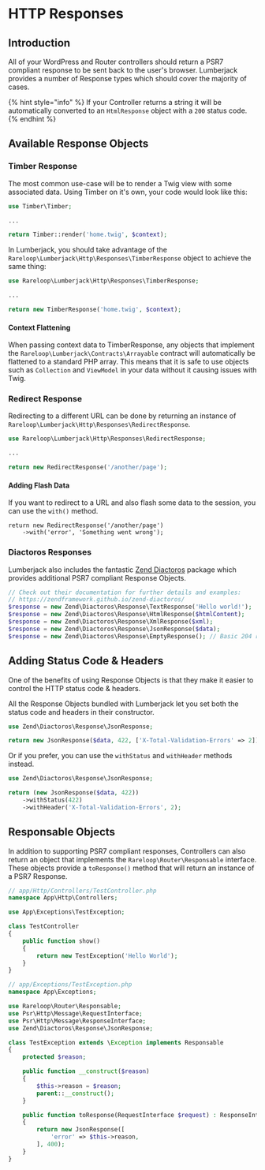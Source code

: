 # HTTP Responses

## Introduction

All of your WordPress and Router controllers should return a PSR7 compliant response to be sent back to the user's browser. Lumberjack provides a number of Response types which should cover the majority of cases.

{% hint style="info" %}
If your Controller returns a string it will be automatically converted to an `HtmlResponse` object with a `200` status code.
{% endhint %}

## Available Response Objects

### Timber Response

The most common use-case will be to render a Twig view with some associated data. Using Timber on it's own, your code would look like this:

```php
use Timber\Timber;

...

return Timber::render('home.twig', $context);
```

In Lumberjack, you should take advantage of the `Rareloop\Lumberjack\Http\Responses\TimberResponse` object to achieve the same thing:

```php
use Rareloop\Lumberjack\Http\Responses\TimberResponse;

...

return new TimberResponse('home.twig', $context);
```

#### Context Flattening

When passing context data to TimberResponse, any objects that implement the `Rareloop\Lumberjack\Contracts\Arrayable` contract will automatically be flattened to a standard PHP array. This means that it is safe to use objects such as `Collection` and `ViewModel` in your data without it causing issues with Twig.

### Redirect Response

Redirecting to a different URL can be done by returning an instance of `Rareloop\Lumberjack\Http\Responses\RedirectResponse`.

```php
use Rareloop\Lumberjack\Http\Responses\RedirectResponse;

...

return new RedirectResponse('/another/page');
```

#### Adding Flash Data

If you want to redirect to a URL and also flash some data to the session, you can use the `with()` method.

```text
return new RedirectResponse('/another/page')
    ->with('error', 'Something went wrong');
```

### Diactoros Responses

Lumberjack also includes the fantastic [Zend Diactoros](https://github.com/zendframework/zend-diactoros) package which provides additional PSR7 compliant Response Objects.

```php
// Check out their documentation for further details and examples:
// https://zendframework.github.io/zend-diactoros/
$response = new Zend\Diactoros\Response\TextResponse('Hello world!');
$response = new Zend\Diactoros\Response\HtmlResponse($htmlContent);
$response = new Zend\Diactoros\Response\XmlResponse($xml);
$response = new Zend\Diactoros\Response\JsonResponse($data);
$response = new Zend\Diactoros\Response\EmptyResponse(); // Basic 204 response:
```

## Adding Status Code & Headers

One of the benefits of using Response Objects is that they make it easier to control the HTTP status code & headers.

All the Response Objects bundled with Lumberjack let you set both the status code and headers in their constructor.

```php
use Zend\Diactoros\Response\JsonResponse;

return new JsonResponse($data, 422, ['X-Total-Validation-Errors' => 2]);
```

Or if you prefer, you can use the `withStatus` and `withHeader` methods instead.

```php
use Zend\Diactoros\Response\JsonResponse;

return (new JsonResponse($data, 422))
    ->withStatus(422)
    ->withHeader('X-Total-Validation-Errors', 2);
```

## Responsable Objects

In addition to supporting PSR7 compliant responses, Controllers can also return an object that implements the `Rareloop\Router\Responsable` interface. These objects provide a `toResponse()` method that will return an instance of a PSR7 Response.

```php
// app/Http/Controllers/TestController.php
namespace App\Http\Controllers;

use App\Exceptions\TestException;

class TestController
{
    public function show()
    {
        return new TestException('Hello World');
    }
}

// app/Exceptions/TestException.php
namespace App\Exceptions;

use Rareloop\Router\Responsable;
use Psr\Http\Message\RequestInterface;
use Psr\Http\Message\ResponseInterface;
use Zend\Diactoros\Response\JsonResponse;

class TestException extends \Exception implements Responsable
{
    protected $reason;

    public function __construct($reason)
    {
        $this->reason = $reason;
        parent::__construct();
    }

    public function toResponse(RequestInterface $request) : ResponseInterface
    {
        return new JsonResponse([
            'error' => $this->reason,
        ], 400);
    }
}
```

